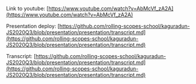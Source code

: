 
Link to youtube: [https://www.youtube.com/watch?v=AbMcVf_zA2A](https://www.youtube.com/watch?v=AbMcVf_zA2A)

Presentation deploy: [https://github.com/rolling-scopes-school/kaguradun-JS2020Q3/blob/presentation/presentation/transcript.md](https://github.com/rolling-scopes-school/kaguradun-JS2020Q3/blob/presentation/presentation/transcript.md)

Transcript: [https://github.com/rolling-scopes-school/kaguradun-JS2020Q3/blob/presentation/presentation/transcript.md](https://github.com/rolling-scopes-school/kaguradun-JS2020Q3/blob/presentation/presentation/transcript.md)

